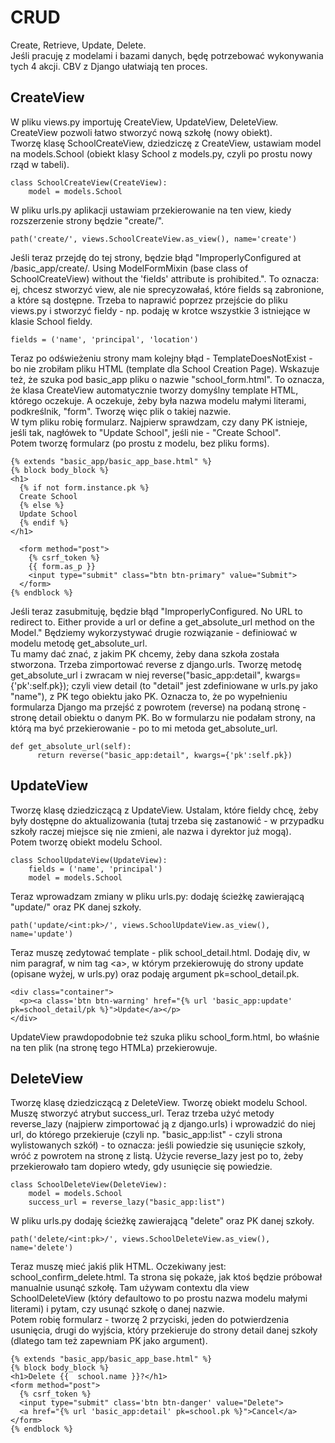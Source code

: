 # CRUD  
Create, Retrieve, Update, Delete.  
Jeśli pracuję z modelami i bazami danych, będę potrzebować wykonywania tych 4 akcji. CBV z Django ułatwiają ten proces.   
  
## CreateView  
W pliku views.py importuję CreateView, UpdateView, DeleteView.  
CreateView pozwoli łatwo stworzyć nową szkołę (nowy obiekt).  
Tworzę klasę SchoolCreateView, dziedziczę z CreateView, ustawiam model na models.School (obiekt klasy School z models.py, czyli po prostu nowy rząd w tabeli).  
```
class SchoolCreateView(CreateView):
    model = models.School
```  
W pliku urls.py aplikacji ustawiam przekierowanie na ten view, kiedy rozszerzenie strony będzie "create/".  
```
path('create/', views.SchoolCreateView.as_view(), name='create')
```  
Jeśli teraz przejdę do tej strony, będzie błąd "ImproperlyConfigured at /basic_app/create/. Using ModelFormMixin (base class of SchoolCreateView) without the 'fields' attribute is prohibited.". To oznacza: ej, chcesz stworzyć view, ale nie sprecyzowałaś, które fields są zabronione, a które są dostępne. Trzeba to naprawić poprzez przejście do pliku views.py i stworzyć fieldy - np. podaję w krotce wszystkie 3 istniejące w klasie School fieldy.  
```
fields = ('name', 'principal', 'location')
```  
Teraz po odświeżeniu strony mam kolejny błąd - TemplateDoesNotExist - bo nie zrobiłam pliku HTML (template dla School Creation Page). Wskazuje też, że szuka pod basic_app pliku o nazwie "school_form.html". To oznacza, że klasa CreateView automatycznie tworzy domyślny template HTML, którego oczekuje. A oczekuje, żeby była nazwa modelu małymi literami, podkreślnik, "form". Tworzę więc plik o takiej nazwie.  
W tym pliku robię formularz. Najpierw sprawdzam, czy dany PK istnieje, jeśli tak, nagłówek to "Update School", jeśli nie - "Create School".  
Potem tworzę formularz (po prostu z modelu, bez pliku forms).  
```
{% extends "basic_app/basic_app_base.html" %}
{% block body_block %}
<h1>
  {% if not form.instance.pk %}
  Create School 
  {% else %}
  Update School 
  {% endif %}
</h1>

  <form method="post">
    {% csrf_token %}
    {{ form.as_p }}
    <input type="submit" class="btn btn-primary" value="Submit">  
  </form>
{% endblock %}
```
Jeśli teraz zasubmituję, będzie błąd "ImproperlyConfigured. No URL to redirect to.  Either provide a url or define a get_absolute_url method on the Model." Będziemy wykorzystywać drugie rozwiązanie - definiować w modelu metodę get_absolute_url.  
Tu mamy dać znać, z jakim PK chcemy, żeby dana szkoła została stworzona. Trzeba zimportować reverse z django.urls. Tworzę metodę get_absolute_url i zwracam w niej reverse("basic_app:detail", kwargs={'pk':self.pk}); czyli view detail (to "detail" jest zdefiniowane w urls.py jako "name"), z PK tego obiektu jako PK. Oznacza to, że po wypełnieniu formularza Django ma przejść z powrotem (reverse) na podaną stronę - stronę detail obiektu o danym PK. Bo w formularzu nie podałam strony, na którą ma być przekierowanie - po to mi metoda get_absolute_url.  
```
def get_absolute_url(self):
      return reverse("basic_app:detail", kwargs={'pk':self.pk})
```
  
## UpdateView  
Tworzę klasę dziedziczącą z UpdateView. Ustalam, które fieldy chcę, żeby były dostępne do aktualizowania (tutaj trzeba się zastanowić - w przypadku szkoły raczej miejsce się nie zmieni, ale nazwa i dyrektor już mogą).  
Potem tworzę obiekt modelu School.  
```
class SchoolUpdateView(UpdateView):
    fields = ('name', 'principal')
    model = models.School
```
Teraz wprowadzam zmiany w pliku urls.py: dodaję ścieżkę zawierającą "update/" oraz PK danej szkoły.  
```
path('update/<int:pk>/', views.SchoolUpdateView.as_view(), name='update')
```  
Teraz muszę zedytować template - plik school_detail.html. Dodaję div, w nim paragraf, w nim tag \<a\>, w którym przekierowuję do strony update (opisane wyżej, w urls.py) oraz podaję argument pk=school_detail.pk.  
```
<div class="container">
  <p><a class='btn btn-warning' href="{% url 'basic_app:update' pk=school_detail/pk %}">Update</a></p>
</div>
```
UpdateView prawdopodobnie też szuka pliku school_form.html, bo właśnie na ten plik (na stronę tego HTMLa) przekierowuje.  
  
## DeleteView  
Tworzę klasę dziedziczącą z DeleteView. Tworzę obiekt modelu School.  
Muszę stworzyć atrybut success_url. Teraz trzeba użyć metody reverse_lazy (najpierw zimportować ją z django.urls) i wprowadzić do niej url, do którego przekieruje (czyli np. "basic_app:list" - czyli strona wylistowanych szkół) - to oznacza: jeśli powiedzie się usunięcie szkoły, wróć z powrotem na stronę z listą. Użycie reverse_lazy jest po to, żeby przekierowało tam dopiero wtedy, gdy usunięcie się powiedzie.  
```
class SchoolDeleteView(DeleteView):
    model = models.School
    success_url = reverse_lazy("basic_app:list")
```
W pliku urls.py dodaję ścieżkę zawierającą "delete" oraz PK danej szkoły.  
```
path('delete/<int:pk>/', views.SchoolDeleteView.as_view(), name='delete')
```
Teraz muszę mieć jakiś plik HTML. Oczekiwany jest: school_confirm_delete.html. Ta strona się pokaże, jak ktoś będzie próbował manualnie usunąć szkołę. Tam używam contextu dla view SchoolDeleteView (który defaultowo to po prostu nazwa modelu małymi literami) i pytam, czy usunąć szkołę o danej nazwie.  
Potem robię formularz - tworzę 2 przyciski, jeden do potwierdzenia usunięcia, drugi do wyjścia, który przekieruje do strony detail danej szkoły (dlatego tam też zapewniam PK jako argument).  
```
{% extends "basic_app/basic_app_base.html" %}
{% block body_block %}
<h1>Delete {{  school.name }}?</h1>
<form method="post">
  {% csrf_token %}
  <input type="submit" class='btn btn-danger' value="Delete">
  <a href="{% url 'basic_app:detail' pk=school.pk %}">Cancel</a>
</form>
{% endblock %}
```
